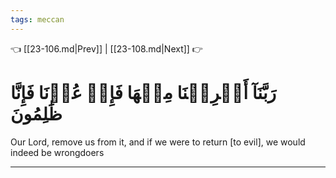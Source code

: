```yaml
---
tags: meccan
---
```


👈 [[23-106.md|Prev]] | [[23-108.md|Next]] 👉

# رَبَّنَآ أَخۡرِجۡنَا مِنۡهَا فَإِنۡ عُدۡنَا فَإِنَّا ظَٰلِمُونَ

Our Lord, remove us from it, and if we were to return [to evil], we would indeed be wrongdoers

---

